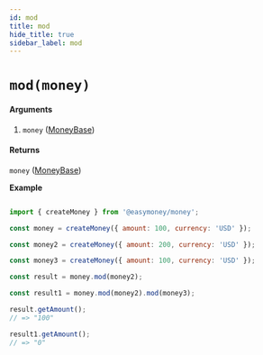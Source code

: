 ```yaml
---
id: mod
title: mod
hide_title: true
sidebar_label: mod
---
```



# `mod(money)`

#### Arguments

1. `money` ([MoneyBase](Description.md#moneybase))

#### Returns

`money` ([MoneyBase](Description.md#moneybase))


**Example**

```js

import { createMoney } from '@easymoney/money';

const money = createMoney({ amount: 100, currency: 'USD' });

const money2 = createMoney({ amount: 200, currency: 'USD' });

const money3 = createMoney({ amount: 100, currency: 'USD' });

const result = money.mod(money2);

const result1 = money.mod(money2).mod(money3);

result.getAmount();
// => "100"

result1.getAmount();
// => "0"

```